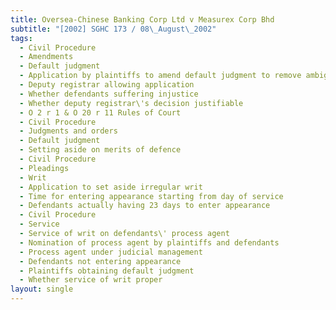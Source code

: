 ```yaml
---
title: Oversea-Chinese Banking Corp Ltd v Measurex Corp Bhd
subtitle: "[2002] SGHC 173 / 08\_August\_2002"
tags:
  - Civil Procedure
  - Amendments
  - Default judgment
  - Application by plaintiffs to amend default judgment to remove ambiguities
  - Deputy registrar allowing application
  - Whether defendants suffering injustice
  - Whether deputy registrar\'s decision justifiable
  - O 2 r 1 & O 20 r 11 Rules of Court
  - Civil Procedure
  - Judgments and orders
  - Default judgment
  - Setting aside on merits of defence
  - Civil Procedure
  - Pleadings
  - Writ
  - Application to set aside irregular writ
  - Time for entering appearance starting from day of service
  - Defendants actually having 23 days to enter appearance
  - Civil Procedure
  - Service
  - Service of writ on defendants\' process agent
  - Nomination of process agent by plaintiffs and defendants
  - Process agent under judicial management
  - Defendants not entering appearance
  - Plaintiffs obtaining default judgment
  - Whether service of writ proper
layout: single
---
```


